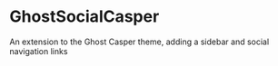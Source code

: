 # GhostSocialCasper
An extension to the Ghost Casper theme, adding a sidebar and social navigation links
